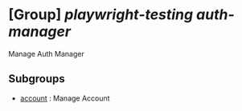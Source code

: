 # [Group] _playwright-testing auth-manager_

Manage Auth Manager

## Subgroups

- [account](/Commands/playwright-testing/auth-manager/account/readme.md)
: Manage Account
